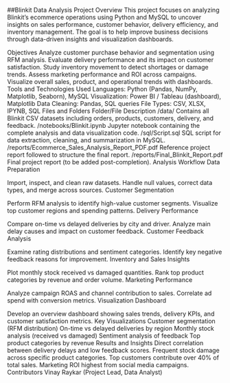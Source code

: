 ##Blinkit Data Analysis Project
Overview
This project focuses on analyzing Blinkit’s ecommerce operations using Python and MySQL to uncover insights on sales performance, customer behavior, delivery efficiency, and inventory management. The goal is to help improve business decisions through data-driven insights and visualization dashboards.

Objectives
Analyze customer purchase behavior and segmentation using RFM analysis.
Evaluate delivery performance and its impact on customer satisfaction.
Study inventory movement to detect shortages or damage trends.
Assess marketing performance and ROI across campaigns.
Visualize overall sales, product, and operational trends with dashboards.
Tools and Technologies Used
Languages: Python (Pandas, NumPy, Matplotlib, Seaborn), MySQL
Visualization: Power BI / Tableau (dashboard), Matplotlib
Data Cleaning: Pandas, SQL queries
File Types: CSV, XLSX, IPYNB, SQL
Files and Folders
Folder/File	Description
/data/	Contains all Blinkit CSV datasets including orders, products, customers, delivery, and feedback.
/notebooks/Blinkit.ipynb	Jupyter notebook containing the complete analysis and data visualization code.
/sql/Script.sql	SQL script for data extraction, cleaning, and summarization in MySQL.
/reports/Ecommerce_Sales_Analysis_Report_PDF.pdf	Reference project report followed to structure the final report.
/reports/Final_Blinkit_Report.pdf	Final project report (to be added post-completion).
Analysis Workflow
Data Preparation

Import, inspect, and clean raw datasets.
Handle null values, correct data types, and merge across sources.
Customer Segmentation

Perform RFM analysis to identify high-value customer segments.
Visualize top customer regions and spending patterns.
Delivery Performance

Compare on-time vs delayed deliveries by city and driver.
Analyze main delay causes and impact on customer feedback.
Customer Feedback Analysis

Examine rating distributions and sentiment categories.
Identify key negative feedback reasons for improvement.
Inventory and Sales Insights

Plot monthly stock received vs damaged quantities.
Rank top product categories by revenue and order volume.
Marketing Performance

Analyze campaign ROAS and channel contribution to sales.
Correlate ad spend with conversion metrics.
Visualization Dashboard

Develop an overview dashboard showing sales trends, delivery KPIs, and customer satisfaction metrics.
Key Visualizations
Customer segmentation (RFM distribution)
On-time vs delayed deliveries by region
Monthly stock analysis (received vs damaged)
Sentiment analysis of feedback
Top product categories by revenue
Results and Insights
Direct correlation between delivery delays and low feedback scores.
Frequent stock damage across specific product categories.
Top customers contribute over 40% of total sales.
Marketing ROI highest from social media campaigns.
Contributors
Vinay Raykar (Project Lead, Data Analyst)
